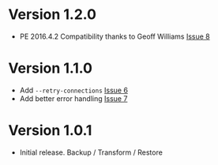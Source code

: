 Version 1.2.0
===

 * PE 2016.4.2 Compatibility thanks to Geoff Williams [Issue
   8](https://github.com/jeffmccune/ncio/issues/8)

Version 1.1.0
===

 * Add `--retry-connections` [Issue 6](https://github.com/jeffmccune/ncio/issues/6)
 * Add better error handling [Issue 7](https://github.com/jeffmccune/ncio/issues/7)

Version 1.0.1
===

 * Initial release.  Backup / Transform / Restore
